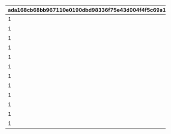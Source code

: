 |ada168cb68bb967110e0190dbd98336f75e43d004f4f5c69a1d1f3b0ebf8eded|ba46ed6ae756058fc02cd60c43aabf5b1e19d9c4a879cf5719a287e868e53f1a|f7785eb3e76cf05900ed68963158caaa8bf998f5eaa60eb7bd72aaafd65ae062|95d251ba075568fe9253c3db991194f5ff2edcaff53812535e937eae1e472ebb|d257e63905ae69451c4dbc946346fb5390e2ebd018e88ca0eebf614528669b61|b0b2c5a1e976b3cb799776d7f227f16655ff89686685b6c9164d43b1faba13a5|133f2fb7fa2772d6bf31053d7f7acde1304c6afab533e25a543e897000af9d20|292a80582e031f77bb0faaf3151ae8b3f36323de05209c71dff1dd8ac8e37d75|de8d36745d7ac769e82e0193a61067a34f49b5d4c0093aba81f0677d83f4a661|997e5c4bef026be384dce318a29a1768f0d2d399011ed035caf3ca0f2e798281|
| --- | --- | --- | --- | --- | --- | --- | --- | --- | --- |
|1|記憶領域1層|bgm_M301|-100|0|102231|102231|75000001|0|bgm_M301|
|1|記憶領域2層|bgm_M248_02|0|0|81002102|81002102|75000002|0|bgm_M248|
|1|記憶領域3層|bgm_M301|-100|0|102241|102241|75000003|0|bgm_M301|
|1|記憶領域4層|bgm_M268|0|0|81002502|81002502|75000004|0|bgm_M268|
|1|記憶領域5層|bgm_M502|-100|0|102881|102881|75000005|0|bgm_M502|
|1|記憶領域6層|bgm_M397|0|0|81004602|81004602|75000006|0|bgm_M397|
|1|記憶領域7層|bgm_M503|-100|0|102871|102871|75000007|0|bgm_M503|
|1|記憶領域8層|bgm_M577|0|0|81009002|81009002|75000008|0|bgm_M577|
|1|記憶領域9層|bgm_M301|-100|0|102251|102251|75000009|0|bgm_M301|
|1|記憶領域10層|bgm_M505|-100|0|102861|102861|75000010|0|bgm_M505|
|1|記憶領域11層|bgm_M621|0|0|81010002|81010002|75000011|0|bgm_M621|
|1|記憶領域12層|bgm_M504|-100|0|81000605|81000605|75000012|0|bgm_M504|